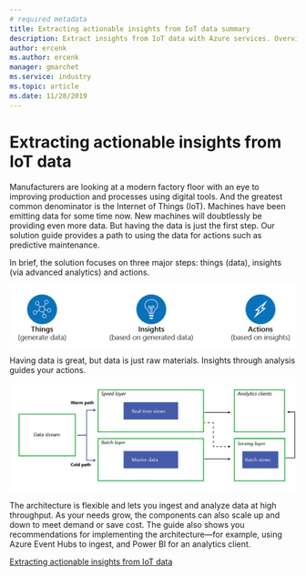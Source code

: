```yaml
---
# required metadata
title: Extracting actionable insights from IoT data summary
description: Extract insights from IoT data with Azure services. Overview for the solution guide.
author: ercenk
ms.author: ercenk
manager: gmarchet
ms.service: industry
ms.topic: article
ms.date: 11/28/2019
---
```

# Extracting actionable insights from IoT data

Manufacturers are looking at a modern factory floor with an eye to improving
production and processes using digital tools. And the greatest common
denominator is the Internet of Things (IoT). Machines have been emitting data
for some time now. New machines will doubtlessly be providing even more data.
But having the data is just the first step. Our solution guide provides a path
to using the data for actions such as predictive maintenance.

In brief, the solution focuses on three major steps: things (data), insights
(via advanced analytics) and actions.

![Things to Insights to Actions.](assets/extracting-insights-from-iot/things-insights-actions.png)

Having data is great, but data is just raw materials. Insights through analysis
guides your actions.

![Lambda architecture](assets/extracting-insights-from-iot/lambda-architecture.png)

The architecture is flexible and lets you ingest and analyze data at high
throughput. As your needs grow, the components can also scale up and down to
meet demand or save cost. The guide also shows you recommendations for
implementing the architecture—for example, using Azure Event Hubs to ingest, and
Power BI for an analytics client.

[Extracting actionable insights from IoT data](./extracting-insights-from-iot-data.md)
